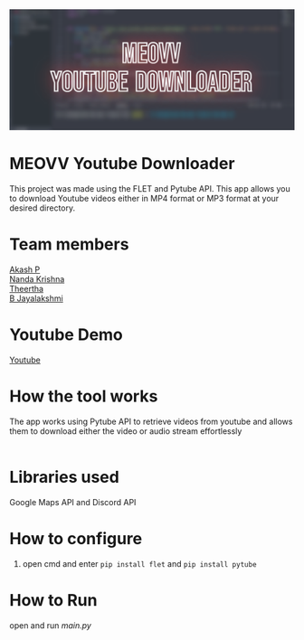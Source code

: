 <img src='Meovv/Thumbnail.png'>

# MEOVV Youtube Downloader

This project was made using the FLET and Pytube API. This app allows you to download Youtube videos either in MP4 format or MP3 format at your desired directory.

# Team members

[Akash P](https://github.com/FrostyCake47) <br />
[Nanda Krishna](https://github.com/frostyscupcake) <br />
[Theertha](https://github.com/Aquabenedicta) <br />
[B Jayalakshmi](https://github.com/BJayalakshmi) <br />

# Youtube Demo
[Youtube](https://www.youtube.com/watch?v=HTqX-UFkiu4)

# How the tool works
The app works using Pytube API to retrieve videos from youtube and allows them to download either the video or audio stream effortlessly <br /> 
<br /> 

# Libraries used
Google Maps API and Discord API

# How to configure
1) open cmd and enter ```pip install flet``` and ```pip install pytube```

# How to Run
open and run _main.py_
